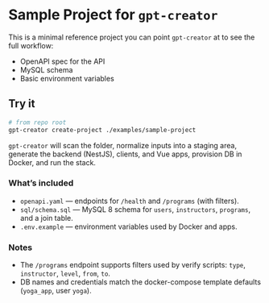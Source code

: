 # Sample Project for `gpt-creator`

This is a minimal reference project you can point `gpt-creator` at to see the full workflow:
- OpenAPI spec for the API
- MySQL schema
- Basic environment variables

## Try it

```bash
# from repo root
gpt-creator create-project ./examples/sample-project
```

`gpt-creator` will scan the folder, normalize inputs into a staging area, generate the backend (NestJS), clients, and Vue apps, provision DB in Docker, and run the stack.

### What’s included
- `openapi.yaml` — endpoints for `/health` and `/programs` (with filters).  
- `sql/schema.sql` — MySQL 8 schema for `users`, `instructors`, `programs`, and a join table.  
- `.env.example` — environment variables used by Docker and apps.

### Notes
- The `/programs` endpoint supports filters used by verify scripts: `type`, `instructor`, `level`, `from`, `to`.
- DB names and credentials match the docker-compose template defaults (`yoga_app`, user `yoga`).
